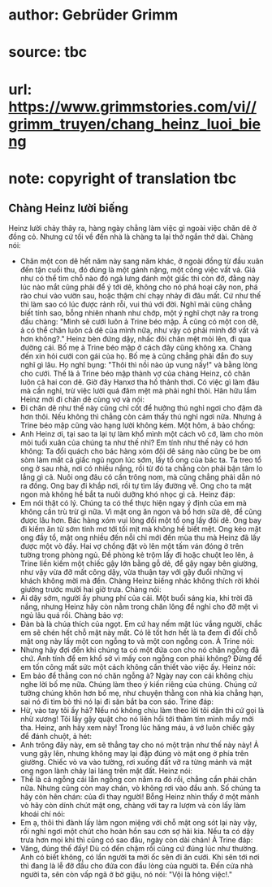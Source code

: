 # author: Gebrüder Grimm
# source: tbc
# url: https://www.grimmstories.com/vi//grimm_truyen/chang_heinz_luoi_bieng
# note: copyright of translation tbc

## Chàng Heinz lười biếng 

Heinz lười chảy thây ra, hàng ngày chẳng làm việc gì ngoài việc chăn dê
ở đồng cỏ. Nhưng cứ tối về đến nhà là chàng ta lại thở ngắn thở dài.
Chàng nói:
- Chăn một con dê hết năm này sang năm khác, ở ngoài đồng từ đầu xuân
đến tận cuối thu, đó đúng là một gánh nặng, một công việc vất vả. Giá
như có thể tìm chỗ nào đó ngả lưng đánh một giấc thì còn đỡ, đằng này
lúc nào mắt cũng phải để ý tới dê, không cho nó phá hoại cây non, phá
rào chui vào vườn sau, hoặc thậm chí chạy nhảy đi đâu mất. Cứ như thế
thì làm sao có lúc được rảnh rỗi, vui thú với đời.
Nghĩ mãi cũng chẳng biết tính sao, bỗng nhiên nhanh như chớp, một ý nghĩ
chợt nảy ra trong đầu chàng: "Mình sẽ cưới luôn ả Trine béo mập. Ả cũng
có một con dê, ả có thể chăn luôn cả dê của mình nữa, như vậy có phải
mình đỡ vất vả hơn không?."
Heinz bèn đứng dậy, nhấc đôi chân mệt mỏi lên, đi qua đường cái. Bố mẹ ả
Trine béo mập ở cách đây cũng không xa. Chàng đến xin hỏi cưới con gái
của họ. Bố mẹ ả cũng chẳng phải đắn đo suy nghĩ gì lâu. Họ nghĩ bụng:
"Thôi thì nồi nào úp vung nấy!" và bằng lòng cho cưới. Thế là ả Trine
béo mập thành vợ của chàng Heinz, cô chăn luôn cả hai con dê. Giờ đây
Hanxơ tha hồ thảnh thơi. Có việc gì làm đâu mà cần nghỉ, trừ việc lười
quá đâm mệt mà phải nghỉ thôi. Hãn hữu lắm Heinz mới đi chăn dê cùng vợ
và nói:
- Đi chăn dê như thế này cũng chỉ cốt để hưởng thú nghỉ ngơi cho đậm đà
hơn thôi. Nếu không thì chẳng còn cảm thấy thú nghỉ ngơi nữa.
Nhưng ả Trine béo mập cũng vào hạng lười không kém. Một hôm, ả bảo
chồng:
- Anh Heinz ơi, tại sao ta lại tự làm khổ mình một cách vô cớ, làm cho
mòn mỏi tuổi xuân của chúng ta như thế nhỉ? Em tính như thế này có hơn
không: Ta đổi quách cho bác hàng xóm đôi dê sáng nào cũng be be om sòm
làm mất cả giấc ngủ ngon lúc sớm, lấy tổ ong của bác ta. Ta treo tổ ong
ở sau nhà, nơi có nhiều nắng, rồi từ đó ta chẳng còn phải bận tâm lo
lắng gì cả. Nuôi ong đâu có cần trông nom, mà cũng chẳng phải dẫn nó ra
đồng. Ong bay đi khắp nơi, rồi tự tìm lấy đường về. Ong cho ta mật ngon
mà không hề bắt ta nuôi dưỡng khó nhọc gì cả.
Heinz đáp:
- Em nói thật có lý. Chúng ta có thể thực hiện ngay ý định của em mà
không cần trù trừ gì nữa. Vì mật ong ăn ngon và bổ hơn sữa dê, để cũng
được lâu hơn.
Bác hàng xóm vui lòng đổi một tổ ong lấy đôi dê. Ong bay đi kiếm ăn từ
sớm tinh mơ tới tối mịt mà không hề biết mệt. Ong kéo mật ong đầy tổ,
mật ong nhiều đến nỗi chỉ mới đến mùa thu mà Heinz đã lấy được một vò
đầy. Hai vợ chồng đặt vò lên một tấm ván đóng ở trên tường trong phòng
ngủ. Đề phòng kẻ trộm lấy đi hoặc chuột leo lên, ả Trine liền kiếm một
chiếc gậy lớn bằng gỗ dẻ, để gậy ngay bên giường, như vậy vừa đỡ mất
công dậy, vừa thuận tay với gậy đuổi những vị khách không mời mà đến.
Chàng Heinz biếng nhác không thích rời khỏi giường trước mười hai giờ
trưa. Chàng nói:
- Ai dậy sớm, người ấy phung phí của cải.
Một buổi sáng kia, khi trời đã nắng, nhưng Heinz hãy còn nằm trong chăn
lông để nghỉ cho đỡ mệt vì ngủ lâu quá rồi. Chàng bảo vợ:
- Đàn bà là chúa thích của ngọt. Em cứ hay nếm mật lúc vắng người, chắc
em sẽ chén hết chỗ mật này mất. Có lẽ tốt hơn hết là ta đem đi đổi chỗ
mật ong này lấy một con ngỗng to và một con ngỗng con.
Ả Trine nói:
- Nhưng hãy đợi đến khi chúng ta có một đứa con cho nó chăn ngỗng đã
chứ. Anh tính để em khổ sở vì mấy con ngỗng con phải không? Đừng để em
tốn công mất sức một cách không cần thiết vào việc ấy.
Heinz nói:
- Em bảo để thằng con nó chăn ngỗng à? Ngày nay con cái không chịu nghe
lời bố mẹ nữa. Chúng làm theo ý kiến riêng của chúng. Chúng cứ tưởng
chúng khôn hơn bố mẹ, như chuyện thằng con nhà kia chẳng hạn, sai nó đi
tìm bò thì nó lại đi săn bắt ba con sáo.
Trine đáp:
- Hừ, vào tay tôi ấy hả? Nếu nó không chịu làm theo lời tôi dặn thì cứ
gọi là nhừ xương! Tôi lấy gậy quật cho nó liên hồi tới thâm tím mình mẩy
mới tha. Heinz, anh hãy xem này!
Trong lúc hăng máu, ả vớ luôn chiếc gậy để đánh chuột, ả hét:
- Anh trông đây này, em sẽ thẳng tay cho nó một trận như thế này này!
Ả vung gậy lên, nhưng không may lại đập đúng vò mật ong ở phía trên
giường. Chiếc vò va vào tường, rơi xuống đất vỡ ra từng mảnh và mật ong
ngon lành chảy lai láng trên mặt đất.
Heinz nói:
- Thế là cả ngỗng cái lẫn ngỗng con nằm ra đó rồi, chẳng cần phải chăn
nữa. Nhưng cũng còn may chán, vò không rơi vào đầu anh. Số chúng ta hãy
còn hên chán: của đi thay người!
Bỗng Heinz nhìn thấy ở một mảnh vò hãy còn dính chút mật ong, chàng với
tay ra lượm và còn lấy làm khoái chí nói:
- Em ạ, thôi thì đành lấy làm ngon miệng với chỗ mật ong sót lại này
vậy, rồi nghỉ ngơi một chút cho hoàn hồn sau cơn sợ hãi kia. Nếu ta có
dậy trưa hơn mọi khi thì cũng có sao đâu, ngày còn dài chán!
Ả Trine đáp:
- Vâng, đúng thế đấy! Dù có đến chậm rồi cũng cứ đúng lúc như thường.
Anh có biết không, có lần người ta mời ốc sên đi ăn cưới. Khi sên tới
nơi thì đang là lễ đỡ đầu cho đứa con đầu lòng của người ta. Đến cửa nhà
người ta, sên còn vấp ngã ở bờ giậu, nó nói: "Vội là hỏng việc!."
